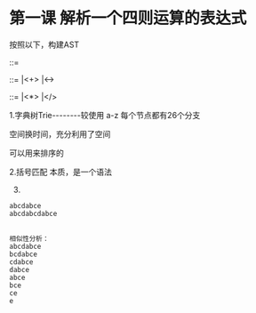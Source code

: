 # 第一课 解析一个四则运算的表达式

  按照以下，构建AST

  <Expression> ::=
    <AdditiveExpression><EOF>

  <AdditiveExpression> ::=
    <MultiplicativeExpression>
    |<AdditiveExpression><+><MultiplicativeExpression>
    |<AdditiveExpression><-><MultiplicativeExpression>

  <MultiplicativeExpression> ::=
    <Number>
    |<MultiplicativeExpression><*><Number>
    |<MultiplicativeExpression></><Number>

  
  1.字典树Trie--------较使用
  a-z
  每个节点都有26个分支

  空间换时间，充分利用了空间

  可以用来排序的

  2.括号匹配
  本质，是一个语法

  3.
    abcdabce 
    abcdabcdabce


    相似性分析：
    abcdabce
    bcdabce
    cdabce
    dabce
    abce
    bce
    ce
    e
